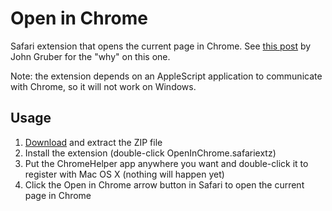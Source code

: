 # Open in Chrome

Safari extension that opens the current page in Chrome. See [this post](http://daringfireball.net/2010/11/flash_free_and_cheating_with_google_chrome) by John Gruber for the "why" on this one.

Note: the extension depends on an AppleScript application to communicate with Chrome, so it will not work on Windows.

## Usage

1. [Download](https://github.com/lhagan/Open-in-Chrome/zipball/master) and extract the ZIP file
2. Install the extension (double-click OpenInChrome.safariextz)
3. Put the ChromeHelper app anywhere you want and double-click it to register with Mac OS X (nothing will happen yet)
4. Click the Open in Chrome arrow button in Safari to open the current page in Chrome


